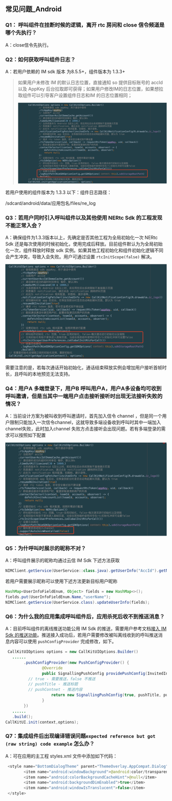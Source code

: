 ## 常见问题_Android 

### Q1： 呼叫组件在挂断时候的逻辑，离开 rtc 房间和 close 信令频道是哪个先执行？

A：close信令先执行。

### Q2：如何获取呼叫组件日志？

A：若用户依赖的 IM sdk 版本 为8.5.5+，组件版本为 1.3.3+ 

> 如果用户未修改 IM 的默认日志位置，直接通知 so 提供目标账号的 accId 以及 AppKey 后台拉取即可获得；如果用户修改IM的日志位置，如果想拉取组件可以引导客户设置组件日志和IM 的日志位置相同；
>
> ![image-20210927105506961](./images/image-20210927105506961.png)

若用户使用的组件版本为 1.3.3 以下：组件日志路径：

/sdcard/android/data/应用包名/files/ne_log

### Q3：若用户同时引入呼叫组件以及其他使用 NERtc Sdk 的工程发现不能正常入会？

A：确保组件为1.3.3版本以上，先确定是否其他工程为全局初始化一次 NERtc Sdk 还是每次使用的时候初始化，使用完成后释放。目前组件默认为为全局初始化一次，组件释放时释放 sdk 实例。如果其他工程初始化和组件初始化逻辑不同会产生冲突，导致入会失败。用户可通过设置 `rtcInitScope(false)` 解决。

![image-20210927112125864](./images/image-20210927112125864.png)

需要注意的是，若每次通话开始初始化，通话结束释放实例会增加用户接听首帧时长，且呼叫的本地预览无法支持。

### Q4：用户A 多端登录下，用户B 呼叫用户A，用户A多设备均可收到呼叫邀请，但是当其中一端用户点击接听接听时出现无法接听失败的情况？

A：当前设计方案为被叫收到呼叫邀请时，首先加入信令 channel ，但是同一个用户限制只能加入一次信令channel，这就导致多端设备收到呼叫时其中一端加入channel失败，此时加入channel 失败方点击接听会出现问题。若有多端登录的需求可以按照如下配置

![image-20210927144044596](./images/image-20210927144044596.png)

### Q5：为什呼叫时展示的昵称不对？

A：呼叫组件展示的昵称均通过云信 IM Sdk 下述方法获取

```java
NIMClient.getService(UserService::class.java).getUserInfo("AccId").getName()；
```

若用户需要展示昵称可以使用下述方法更新目标用户昵称

```java
HashMap<UserInfoFieldEnum, Object> fields = new HashMap<>();
fields.put(UserInfoFieldEnum.Name,"userName");
NIMClient.getService(UserService.class).updateUserInfo(fields);
```

### Q6：为什么我的应用集成呼叫组件后，应用杀死后收不到推送消息？

A：目前呼叫组件的离线推送功能公用 IM Sdk 的推送，需要用户参考文档[接入 IM Sdk 的推送功能](https://doc.yunxin.163.com/docs/TM5MzM5Njk/zc1OTI2MTM?platformId=60002#推送)。推送接入成功后，若用户需要修改被叫离线收到的呼叫推送消息内容可以使用 `pushConfigProvider` 完成修改，如下。

```java
 CallKitUIOptions options = new CallKitUIOptions.Builder()
   ......
		.pushConfigProvider(new PushConfigProvider() {
				@Override
				public SignallingPushConfig providePushConfig(InvitedInfo info) {
          // true - 需要推送，false 不推送
          // pushTitle - 推送标题
          // pushContnet - 推送内容
					return new SignallingPushConfig(true, pushTitle, pushContent);
				}
		})
   ......
   .build();
CallKitUI.init(context,options);
```

### Q7：集成组件后出现编译错误问题`expected reference but got (raw string) code example` 怎么办？

A：可在应用的主工程 styles.xml 文件中添加如下代码：

```java
 <style name="BottomDialogTheme" parent="ThemeOverlay.AppCompat.Dialog">
        <item name="android:windowBackground">@android:color/transparent</item>
        <item name="android:colorBackgroundCacheHint">@null</item>
        <item name="android:backgroundDimEnabled">true</item>
        <item name="android:windowIsTranslucent">false</item>
 </style>
```



